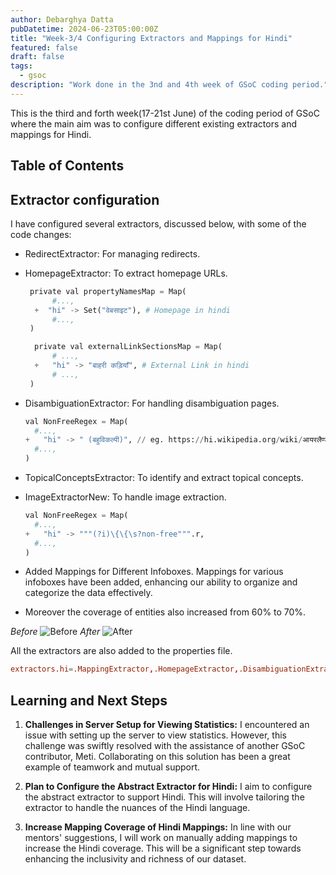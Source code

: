 ```yaml
---
author: Debarghya Datta
pubDatetime: 2024-06-23T05:00:00Z
title: "Week-3/4 Configuring Extractors and Mappings for Hindi"
featured: false
draft: false
tags:
  - gsoc
description: "Work done in the 3nd and 4th week of GSoC coding period."
---
```


This is the third and forth week(17-21st June) of the coding period of GSoC where the main aim was to configure different existing extractors and mappings for Hindi.

## Table of Contents

## Extractor configuration

I have configured several extractors, discussed below, with some of the code changes:

- RedirectExtractor: For managing redirects.
- HomepageExtractor: To extract homepage URLs.

  ```py
   private val propertyNamesMap = Map(
        #...,
    +  "hi" -> Set("वेबसाइट"), # Homepage in hindi
        #...,
   )

    private val externalLinkSectionsMap = Map(
        # ...,
    +   "hi" -> "बाहरी कड़ियाँ", # External Link in hindi
        # ...,
   )
  ```

- DisambiguationExtractor: For handling disambiguation pages.
  ```py
  val NonFreeRegex = Map(
  	#...,
  +   "hi" -> " (बहुविकल्पी)", // eg. https://hi.wikipedia.org/wiki/आयरलैण्ड_(बहुविकल्पी)
  	#...,
  )
  ```
- TopicalConceptsExtractor: To identify and extract topical concepts.
- ImageExtractorNew: To handle image extraction.

  ```py
  val NonFreeRegex = Map(
  	#...,
  +   "hi" -> """(?i)\{\{\s?non-free""".r,
  	#...,
  )
  ```

- Added Mappings for Different Infoboxes. Mappings for various infoboxes have been added, enhancing our ability to organize and categorize the data effectively.
- Moreover the coverage of entities also increased from 60% to 70%.

_Before_
![Before](@assets/images/week_3_4/dief_stats.png)
_After_
![After](@assets/images/week_3_4/hindi_stats.png)

All the extractors are also added to the properties file.

```toml
extractors.hi=.MappingExtractor,.HomepageExtractor,.DisambiguationExtractor,.TopicalConceptsExtractor,.ImageExtractorNew,.AnchorTextExtractor,.CommonsResourceExtractor
```

## Learning and Next Steps

1. **Challenges in Server Setup for Viewing Statistics:** I encountered an issue with setting up the server to view statistics. However, this challenge was swiftly resolved with the assistance of another GSoC contributor, Meti. Collaborating on this solution has been a great example of teamwork and mutual support.

2. **Plan to Configure the Abstract Extractor for Hindi:** I aim to configure the abstract extractor to support Hindi. This will involve tailoring the extractor to handle the nuances of the Hindi language.

3. **Increase Mapping Coverage of Hindi Mappings:** In line with our mentors' suggestions, I will work on manually adding mappings to increase the Hindi coverage. This will be a significant step towards enhancing the inclusivity and richness of our dataset.
